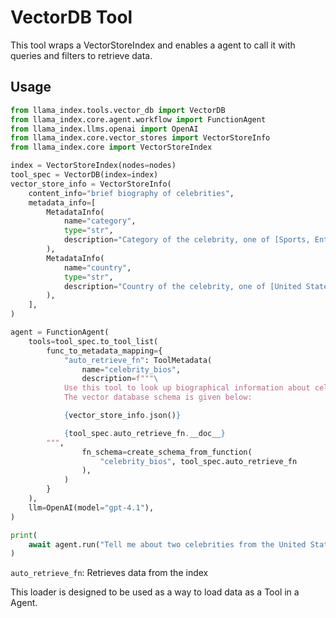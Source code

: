 # VectorDB Tool

This tool wraps a VectorStoreIndex and enables a agent to call it with queries and filters to retrieve data.

## Usage

```python
from llama_index.tools.vector_db import VectorDB
from llama_index.core.agent.workflow import FunctionAgent
from llama_index.llms.openai import OpenAI
from llama_index.core.vector_stores import VectorStoreInfo
from llama_index.core import VectorStoreIndex

index = VectorStoreIndex(nodes=nodes)
tool_spec = VectorDB(index=index)
vector_store_info = VectorStoreInfo(
    content_info="brief biography of celebrities",
    metadata_info=[
        MetadataInfo(
            name="category",
            type="str",
            description="Category of the celebrity, one of [Sports, Entertainment, Business, Music]",
        ),
        MetadataInfo(
            name="country",
            type="str",
            description="Country of the celebrity, one of [United States, Barbados, Portugal]",
        ),
    ],
)

agent = FunctionAgent(
    tools=tool_spec.to_tool_list(
        func_to_metadata_mapping={
            "auto_retrieve_fn": ToolMetadata(
                name="celebrity_bios",
                description=f"""\
            Use this tool to look up biographical information about celebrities.
            The vector database schema is given below:

            {vector_store_info.json()}

            {tool_spec.auto_retrieve_fn.__doc__}
        """,
                fn_schema=create_schema_from_function(
                    "celebrity_bios", tool_spec.auto_retrieve_fn
                ),
            )
        }
    ),
    llm=OpenAI(model="gpt-4.1"),
)

print(
    await agent.run("Tell me about two celebrities from the United States. ")
)
```

`auto_retrieve_fn`: Retrieves data from the index

This loader is designed to be used as a way to load data as a Tool in a Agent.
